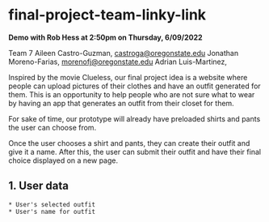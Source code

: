 # final-project-team-linky-link
**Demo with Rob Hess at 2:50pm on Thursday, 6/09/2022**

Team 7
Aileen Castro-Guzman, castroga@oregonstate.edu
Jonathan Moreno-Farias, morenofj@oregonstate.edu
Adrian Luis-Martinez, 

Inspired by the movie Clueless, our final project idea is a website where people can upload pictures of their clothes and have an outfit generated for them. This is an opportunity to help people who are not sure what to wear by having an app that generates an outfit from their closet for them. 

For sake of time, our prototype will already have preloaded shirts and pants the user can choose from.

Once the user chooses a shirt and pants, they can create their outfit and give it a name. After this, the user can submit their outfit and have their final choice displayed on a new page.

## 1. User data
    * User's selected outfit
    * User's name for outfit

